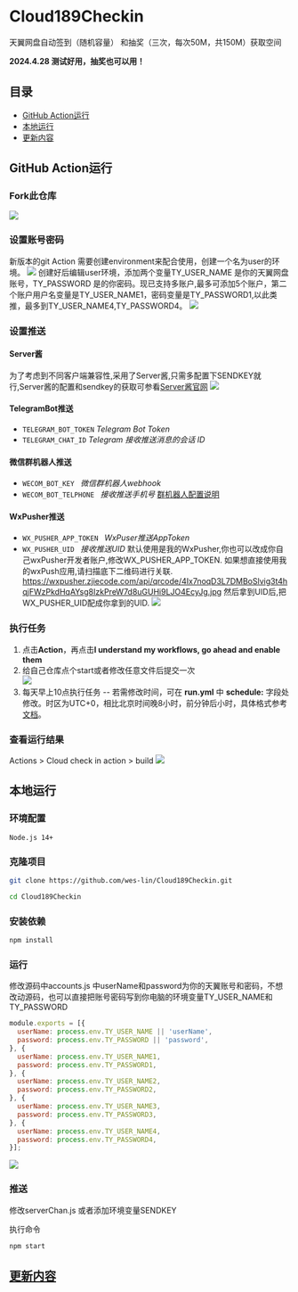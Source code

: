 # Cloud189Checkin
天翼网盘自动签到（随机容量） 和抽奖（三次，每次50M，共150M）获取空间  

**2024.4.28 测试好用，抽奖也可以用！**

## **目录**
- [GitHub Action运行](#GitHubAction运行)
- [本地运行](#本地运行)
- [更新内容](#更新内容)

## GitHub Action运行
### Fork此仓库
![](https://cdn.jsdelivr.net/gh/wes-lin/Cloud189Checkin/image/fork.png)
### 设置账号密码
新版本的git Action 需要创建environment来配合使用，创建一个名为user的环境。
![](https://cdn.jsdelivr.net/gh/wes-lin/Cloud189Checkin/image/env.png)
创建好后编辑user环境，添加两个变量TY_USER_NAME 是你的天翼网盘账号，TY_PASSWORD 是的你密码。现已支持多账户,最多可添加5个账户，第二个账户用户名变量是TY_USER_NAME1，密码变量是TY_PASSWORD1,以此类推，最多到TY_USER_NAME4,TY_PASSWORD4。
![](https://cdn.jsdelivr.net/gh/wes-lin/Cloud189Checkin/image/account.jpg)
### 设置推送
#### Server酱
为了考虑到不同客户端兼容性,采用了Server酱,只需多配置下SENDKEY就行,Server酱的配置和sendkey的获取可参看[Server酱官网](https://sct.ftqq.com/)
![](https://cdn.jsdelivr.net/gh/wes-lin/Cloud189Checkin/image/push.png)
#### TelegramBot推送
- `TELEGRAM_BOT_TOKEN` *Telegram Bot Token*
- `TELEGRAM_CHAT_ID` *Telegram 接收推送消息的会话 ID*
#### 微信群机器人推送
- `WECOM_BOT_KEY ` *微信群机器人webhook*
- `WECOM_BOT_TELPHONE ` *接收推送手机号*
[群机器人配置说明](https://developer.work.weixin.qq.com/document/path/91770)
#### WxPusher推送
- `WX_PUSHER_APP_TOKEN ` *WxPuser推送AppToken*
- `WX_PUSHER_UID ` *接收推送UID*
默认使用是我的WxPusher,你也可以改成你自己wxPusher开发者账户,修改WX_PUSHER_APP_TOKEN. 如果想直接使用我的wxPush应用,请扫描底下二维码进行关联.
https://wxpusher.zjiecode.com/api/qrcode/4Ix7noqD3L7DMBoSlvig3t4hqjFWzPkdHqAYsg8IzkPreW7d8uGUHi9LJO4EcyJg.jpg
然后拿到UID后,把WX_PUSHER_UID配成你拿到的UID.
![](https://cdn.jsdelivr.net/gh/wes-lin/Cloud189Checkin/image/wxpusher.jpg)
### 执行任务
1. 点击**Action**，再点击**I understand my workflows, go ahead and enable them**  
2. 给自己仓库点个start或者修改任意文件后提交一次  
![](http://tu.yaohuo.me/imgs/2020/06/34ca160c972b9927.png)
3. 每天早上10点执行任务
-- 若需修改时间，可在 **run.yml** 中 **schedule:** 字段处修改。时区为UTC+0，相比北京时间晚8小时，前分钟后小时，具体格式参考[文档](https://docs.github.com/en/actions/using-workflows/workflow-syntax-for-github-actions#onschedule)。

### 查看运行结果
Actions > Cloud check in action > build
![](https://cdn.jsdelivr.net/gh/wes-lin/Cloud189Checkin/image/action.png)

## 本地运行
### 环境配置 
```
Node.js 14+
```
### 克隆项目
```bash
git clone https://github.com/wes-lin/Cloud189Checkin.git
```
```bash
cd Cloud189Checkin
```
### 安装依赖
```bash
npm install
```
### 运行
​修改源码中accounts.js 中userName和password为你的天翼账号和密码，不想改动源码，也可以直接把账号密码写到你电脑的环境变量TY_USER_NAME和TY_PASSWORD
``` javascript
module.exports = [{
  userName: process.env.TY_USER_NAME || 'userName',
  password: process.env.TY_PASSWORD || 'password',
}, {
  userName: process.env.TY_USER_NAME1,
  password: process.env.TY_PASSWORD1,
}, {
  userName: process.env.TY_USER_NAME2,
  password: process.env.TY_PASSWORD2,
}, {
  userName: process.env.TY_USER_NAME3,
  password: process.env.TY_PASSWORD3,
}, {
  userName: process.env.TY_USER_NAME4,
  password: process.env.TY_PASSWORD4,
}];
```
![](https://cdn.jsdelivr.net/gh/wes-lin/Cloud189Checkin/image/local.png)

### 推送
修改serverChan.js 或者添加环境变量SENDKEY

执行命令
``` bash
npm start
```

## [更新内容](https://github.com/wes-lin/Cloud189Checkin/wiki/更新内容)
